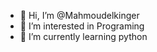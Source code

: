 - 👋 Hi, I’m @Mahmoudelkinger
- 👀 I’m interested in Programing
- 🌱 I’m currently learning python

<!---
Mahmoudelkinger/Mahmoudelkinger is a ✨ special ✨ repository because its `README.md` (this file) appears on your GitHub profile.
You can click the Preview link to take a look at your changes.
--->
